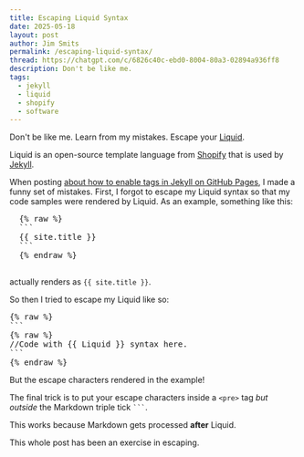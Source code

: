 ```yaml
---
title: Escaping Liquid Syntax
date: 2025-05-18
layout: post
author: Jim Smits
permalink: /escaping-liquid-syntax/
thread: https://chatgpt.com/c/6826c40c-ebd0-8004-80a3-02894a936ff8
description: Don't be like me.
tags:
  - jekyll
  - liquid
  - shopify
  - software
---
```

Don't be like me. Learn from my mistakes. Escape your [Liquid](https://shopify.github.io/liquid/).

Liquid is an open-source template language from [Shopify](https://www.shopify.com/) that is used by [Jekyll](https://jekyllrb.com/).

When posting [about how to enable tags in Jekyll on GitHub Pages](/enabling-tags-in-jekyll-on-github-pages/), I made a funny set of mistakes. First, I forgot to escape my Liquid syntax so that my code samples were rendered by Liquid. As an example, something like this:

  <pre>
  {% raw %} 
  ```
  {{ site.title }}
  ``` 
  {% endraw %} 
  </pre>

  actually renders as `{{ site.title }}`.

So then I tried to escape my Liquid like so:

<pre>
{% raw %}
```
{% raw %}
//Code with {{ Liquid }} syntax here.
```
{% endraw %}
</pre>


But the escape characters rendered in the example!

The final trick is to put your escape characters inside a `<pre>` tag _but outside_ the Markdown triple tick ` ``` `. 

This works because Markdown gets processed **after** Liquid.

This whole post has been an exercise in escaping.
